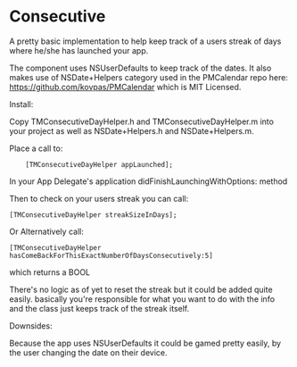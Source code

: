 Consecutive
===========

A pretty basic implementation to help keep track of a users streak of days where he/she has launched your app. 

The component uses NSUserDefaults to keep track of the dates. It also makes use of NSDate+Helpers category used in the PMCalendar repo here: https://github.com/kovpas/PMCalendar which is MIT Licensed.

Install:

Copy TMConsecutiveDayHelper.h and TMConsecutiveDayHelper.m into your project as well as NSDate+Helpers.h and NSDate+Helpers.m. 

Place a call to:

        [TMConsecutiveDayHelper appLaunched];

In your App Delegate's application didFinishLaunchingWithOptions: method

Then to check on your users streak you can call:

    [TMConsecutiveDayHelper streakSizeInDays];

Or Alternatively call:

    [TMConsecutiveDayHelper hasComeBackForThisExactNumberOfDaysConsecutively:5]

which returns a BOOL

There's no logic as of yet to reset the streak but it could be added quite easily. basically you're responsible for what you want to do with the info and the class just keeps track of the streak itself.

Downsides:

Because the app uses NSUserDefaults it could be gamed pretty easily, by the user changing the date on their device. 
